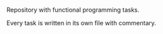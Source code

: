 Repository with functional programming tasks.

Every task is written in its own file with commentary.

